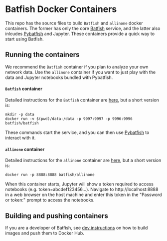 # Batfish Docker Containers

This repo has the source files to build `Batfish` and `allinone` docker containers. The former has only the core [Batfish](https://github.com/batfish/batfish) service, and the latter also inlcudes [Pybatfish](https://github.com/batfish/pybatfish) and Jupyter. These containers provide a quick way to start using Batfish.

## Running the containers

We recommend the `Batfish` container if you plan to analyze your own network data. Use the `allinone` container if you want to just play with the data and Jupyter notebooks bundled with Pybatfish. 

#### `Batfish` container

Detailed instructions for the `Batfish` container are [here](batfish.md), but a short version is:
```
mkdir -p data
docker run -v $(pwd)/data:/data -p 9997:9997 -p 9996:9996 batfish/batfish
```
These commands start the service, and you can then use [Pybatfish](https://github.com/batfish/pybatfish) to interact with it.

#### `allinone` container

Detailed instructions for the `allinone` container are [here](allinone.md), but a short version is:
```
docker run -p 8888:8888 batfish/allinone
```
When this container starts, Jupyter will show a token required to access notebooks (e.g. token=abcdef123456...). Navigate to http://localhost:8888 in a web browser on the host machine and enter this token in the "Password or token:" prompt to access the notebooks.

## Building and pushing containers

If you are a developer of Batfish, see [dev instructions](README.dev.md) on how to build images and push them to Docker Hub.
